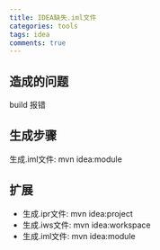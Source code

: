 ```yaml
---
title: IDEA缺失.iml文件
categories: tools
tags: idea
comments: true
---
```


## 造成的问题

build 报错

## 生成步骤

生成.iml文件: mvn idea:module

## 扩展

* 生成.ipr文件: mvn idea:project
* 生成.iws文件: mvn idea:workspace
* 生成.iml文件: mvn idea:module
